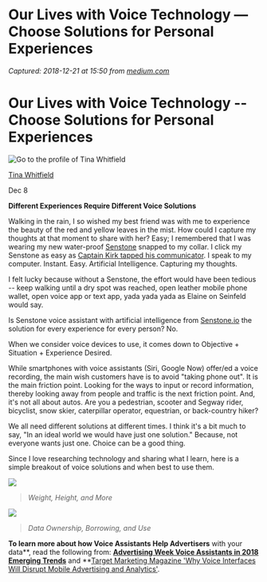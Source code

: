 # Our Lives with Voice Technology — Choose Solutions for Personal Experiences

_Captured: 2018-12-21 at 15:50 from [medium.com](https://medium.com/@tina_38574/our-lives-with-voice-technology-choose-solutions-for-personal-experiences-9626b2eac078?mc_cid=62178b80b7&mc_eid=1c68da4188)_

# Our Lives with Voice Technology -- Choose Solutions for Personal Experiences

![Go to the profile of Tina Whitfield](https://cdn-images-1.medium.com/fit/c/100/100/1*Tzrjqp9nRQgHDr0w4EaiSw.jpeg)

[Tina Whitfield](https://medium.com/@tina_38574?source=post_header_lockup)

Dec 8

**Different Experiences Require Different Voice Solutions**

Walking in the rain, I so wished my best friend was with me to experience the beauty of the red and yellow leaves in the mist. How could I capture my thoughts at that moment to share with her? Easy; I remembered that I was wearing my new water-proof [Senstone](http://senstone.io/) snapped to my collar. I click my Senstone as easy as [Captain Kirk tapped his communicator](https://en.wikipedia.org/wiki/Communicator_%28Star_Trek%29). I speak to my computer. Instant. Easy. Artificial Intelligence. Capturing my thoughts.

I felt lucky because without a Senstone, the effort would have been tedious -- keep walking until a dry spot was reached, open leather mobile phone wallet, open voice app or text app, yada yada yada as Elaine on Seinfeld would say.

Is Senstone voice assistant with artificial intelligence from [Senstone.io](http://senstone.io/) the solution for every experience for every person? No.

When we consider voice devices to use, it comes down to Objective + Situation + Experience Desired.

While smartphones with voice assistants (Siri, Google Now) offer/ed a voice recording, the main wish customers have is to avoid "taking phone out". It is the main friction point. Looking for the ways to input or record information, thereby looking away from people and traffic is the next friction point. And, it's not all about autos. Are you a pedestrian, scooter and Segway rider, bicyclist, snow skier, caterpillar operator, equestrian, or back-country hiker?

We all need different solutions at different times. I think it's a bit much to say, "In an ideal world we would have just one solution." Because, not everyone wants just one. Choice can be a good thing.

Since I love researching technology and sharing what I learn, here is a simple breakout of voice solutions and when best to use them.

![](https://cdn-images-1.medium.com/max/1600/1*sQZiCMVJp4s1PJO1wgn47g.png)

> _Weight, Height, and More_

![](https://cdn-images-1.medium.com/max/1600/1*_OCKzj6lUTITQoMum5btzw.png)

> _Data Ownership, Borrowing, and Use_

**To learn more about how Voice Assistants Help Advertisers** with your data**, read the following from: **[Advertising Week Voice Assistants in 2018 Emerging Trends](http://360.advertisingweek.com/voice-assistants-in-2018-5-emerging-trends)** and **[Target Marketing Magazine 'Why Voice Interfaces Will Disrupt Mobile Advertising and Analytics'](https://www.targetmarketingmag.com/article/why-voice-interfaces-will-disrupt-mobile-advertising-and-analytics/).
